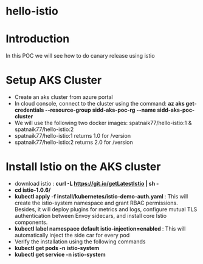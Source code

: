 # hello-istio
# Introduction
In this POC we will see how to do canary release using istio

# Setup AKS Cluster
* Create an aks cluster from azure portal
* In cloud console, connect to the cluster using the command: <b>az aks get-credentials --resource-group sidd-aks-poc-rg --name sidd-aks-poc-cluster</b>
* We will use the following two docker images: spatnaik77/hello-istio:1 & spatnaik77/hello-istio:2
* spatnaik77/hello-istio:1 returns 1.0 for /version
* spatnaik77/hello-istio:2 returns 2.0 for /version

# Install Istio on the AKS cluster

* download istio :     <b>curl -L https://git.io/getLatestIstio | sh -  </b>
* <b>cd istio-1.0.6/</b>
* <b> kubectl apply -f install/kubernetes/istio-demo-auth.yaml </b> : This will create the istio-system namespace and grant RBAC permissions. Besides, it will deploy plugins for metrics and logs, configure mutual TLS authentication between Envoy sidecars, and install core Istio components.
* <b> kubectl label namespace default istio-injection=enabled </b> : This will automatically inject the side car for every pod
* Verify the installation using the following commands
* <b> kubectl get pods  -n istio-system </b>
* <b> kubectl get service  -n istio-system </b>


